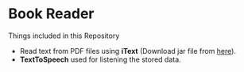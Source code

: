# Book Reader

Things included in this Repository
- Read text from PDF files using **iText** (Download jar file from [here](http://mvnrepository.com/artifact/com.itextpdf/itextpdf/5.5.1)). 
- **TextToSpeech** used for listening the stored data.
